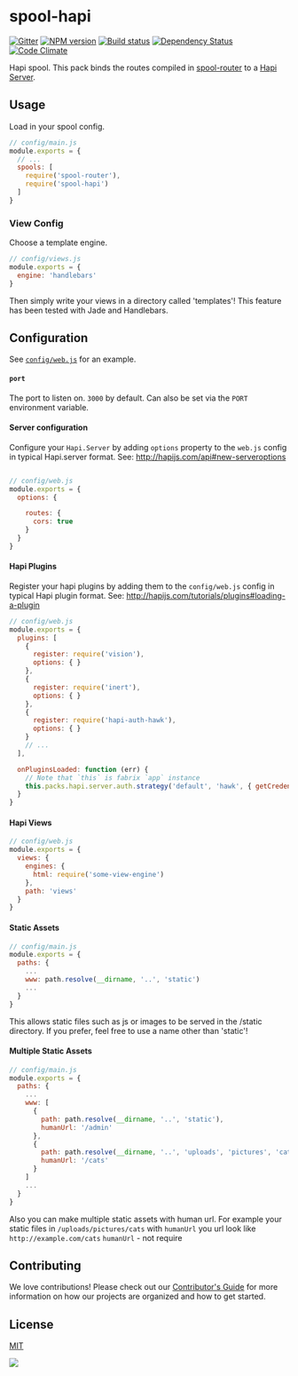 # spool-hapi

[![Gitter][gitter-image]][gitter-url]
[![NPM version][npm-image]][npm-url]
[![Build status][ci-image]][ci-url]
[![Dependency Status][daviddm-image]][daviddm-url]
[![Code Climate][codeclimate-image]][codeclimate-url]

Hapi spool. This pack binds the routes compiled in [spool-router](https://github.com/fabrix-app/spool-router)
to a [Hapi Server](http://hapijs.com/api#server).

## Usage
Load in your spool config.

```js
// config/main.js
module.exports = {
  // ...
  spools: [
    require('spool-router'),
    require('spool-hapi')
  ]
}
```

### View Config
Choose a template engine.

```js
// config/views.js
module.exports = {
  engine: 'handlebars'
}
```

Then simply write your views in a directory called 'templates'! This feature has been tested with Jade and Handlebars.

## Configuration
See [`config/web.js`](https://github.com/fabrix-app/fabrix-example-app/blob/master/config/web.js) for an example.

#### `port`
The port to listen on. `3000` by default. Can also be set via the `PORT` environment variable.

#### Server configuration
Configure your `Hapi.Server` by adding `options` property to the `web.js` config in typical
Hapi.server format. See: http://hapijs.com/api#new-serveroptions

```js

// config/web.js
module.exports = {
  options: {

    routes: {
      cors: true
    }
  }
}
```

#### Hapi Plugins
Register your hapi plugins by adding them to the `config/web.js` config in typical Hapi
plugin format. See: http://hapijs.com/tutorials/plugins#loading-a-plugin

```js
// config/web.js
module.exports = {
  plugins: [
    {
      register: require('vision'),
      options: { }
    },
    {
      register: require('inert'),
      options: { }
    },
    {
      register: require('hapi-auth-hawk'),
      options: { }
    }
    // ...
  ],

  onPluginsLoaded: function (err) {
    // Note that `this` is fabrix `app` instance
    this.packs.hapi.server.auth.strategy('default', 'hawk', { getCredentialsFunc: getCredentials });
  }
}
```

#### Hapi Views
```js
// config/web.js
module.exports = {
  views: {
    engines: {
      html: require('some-view-engine')
    },
    path: 'views'
  }
}
```

#### Static Assets
```js
// config/main.js
module.exports = {
  paths: {
    ...
    www: path.resolve(__dirname, '..', 'static')
    ...
  }
}
```
This allows static files such as js or images to be served in the /static directory.
If you prefer, feel free to use a name other than 'static'!

#### Multiple Static Assets
```js
// config/main.js
module.exports = {
  paths: {
    ...
    www: [
      {
        path: path.resolve(__dirname, '..', 'static'),
        humanUrl: '/admin'
      },
      {
        path: path.resolve(__dirname, '..', 'uploads', 'pictures', 'cats'),
        humanUrl: '/cats'
      }
    ]
    ...
  }
}
```
Also you can make multiple static assets with human url.
For example your static files in `/uploads/pictures/cats` with `humanUrl` you url look like `http://example.com/cats`
`humanUrl` - not require

## Contributing
We love contributions! Please check out our [Contributor's Guide](https://github.com/fabrix-app/fabrix/blob/master/.github/CONTRIBUTING.md) for more
information on how our projects are organized and how to get started.

## License
[MIT](https://github.com/fabrix-app/spool-hapi/blob/master/LICENSE)

<img src="http://i.imgur.com/dCjNisP.png">

[npm-image]: https://img.shields.io/npm/v/@fabrix/spool-hapi.svg?style=flat-square
[npm-url]: https://npmjs.org/package/@fabrix/spool-hapi
[ci-image]: https://img.shields.io/circleci/project/github/fabrix-app/spool-hapi/nmaster.svg
[ci-url]: https://circleci.com/gh/fabrix-app/spool-hapi/tree/master
[daviddm-image]: http://img.shields.io/david/fabrix-app/spool-hapi.svg?style=flat-square
[daviddm-url]: https://david-dm.org/fabrix-app/spool-hapi
[codeclimate-image]: https://img.shields.io/codeclimate/github/fabrix-app/spool-hapi.svg?style=flat-square
[codeclimate-url]: https://codeclimate.com/github/fabrix-app/spool-hapi
[gitter-image]: http://img.shields.io/badge/+%20GITTER-JOIN%20CHAT%20%E2%86%92-1DCE73.svg?style=flat-square
[gitter-url]: https://gitter.im/fabrix-app/fabrix
